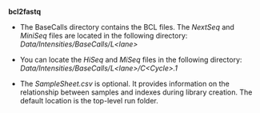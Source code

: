 **bcl2fastq**

* The BaseCalls directory contains the BCL files. The _NextSeq_ and _MiniSeq_ files are located in the following directory: 
_Data/Intensities/BaseCalls/L\<lane\>_
  
* You can locate the _HiSeq_ and _MiSeq_ files in the following directory:
_Data/Intensities/BaseCalls/L\<lane\>/C\<Cycle\>.1_

* The _SampleSheet.csv_ is optional. It provides information on the relationship between samples and indexes
during library creation. The default location is the top-level run folder.
